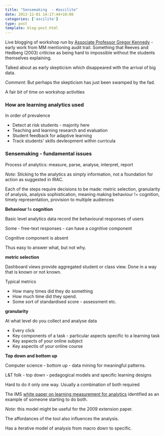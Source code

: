 ```yaml
---
title: "Sensemaking  - #ascilite"
date: 2013-12-01 14:17:44+10:00
categories: ['ascilite']
type: post
template: blog-post.html
---
```

Live blogging of workshop run by [Associate Professor Gregor Kennedy](http://www.cshe.unimelb.edu.au/people/kennedy.html) - early work from MM mentioning audit trail. Something that Reeves and Hedberg (2003) criticise as being hard to impossible without the students themselves explaining.

Talked about as early skepticism which disappeared with the arrival of big data.

_Comment:_ But perhaps the skepticism has just been swamped by the fad.

A fair bit of time on workshop activities

### How are learning analytics used

In order of prevalence

- Detect at risk students - majority here
- Teaching and learning research and evaluation
- Student feedback for adaptive learning
- Track students' skills devleopment within curricula

### Sensemaking - fundamental issues

Process of analytics: measure, parse, analyse, interpret, report

_Note:_ Sticking to the analytics as simply information, not a foundation for action as suggested in IRAC.

Each of the steps require decisions to be made: metric selection, granularity of analysis, analysis sophistication, meaning making behaviour != cognition, timely representation, provision to multiple audiences

**Behaviour != cognition**

Basic level analytics data record the behavioural responses of users

Some - free-text responses - can have a cognitive component

Cognitive component is absent

Thus easy to answer what, but not why.

**metric selection**

Dashboard views provide aggregated student or class view. Done in a way that is known or not known.

Typical metrics

- How many times did they do something
- How much time did they spend.
- Some sort of standardised score - assessment etc.

**granularity**

At what level do you collect and analyse data

- Every click
- Key components of a task - particular aspects specific to a learning task
- Key aspects of your online subject
- Key aspectis of your online course

**Top down and bottom up**

Computer science - bottom up - data mining for meaningful patterns.

L&T folk - top down - pedagogical models and specific learning designs

Hard to do it only one way. Usually a combination of both required

The IMS [white paper on learning measurement for analytics](http://www.imsglobal.org/IMSLearningAnalyticsWP.pdf) identified as an example of someone starting to do both.

_Note:_ this model might be useful for the 2009 extension paper.

The affordances of the tool also influences the analysis.

Has a iterative model of analysis from macro down to specific.